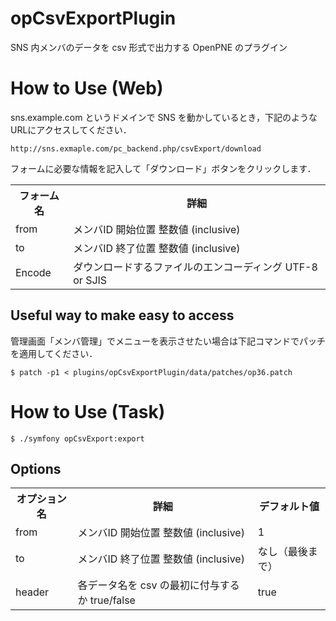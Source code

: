 opCsvExportPlugin
=================

SNS 内メンバのデータを csv 形式で出力する OpenPNE のプラグイン

# How to Use (Web)

sns.example.com というドメインで SNS を動かしているとき，下記のようなURLにアクセスしてください．

    http://sns.exmaple.com/pc_backend.php/csvExport/download

フォームに必要な情報を記入して「ダウンロード」ボタンをクリックします．

<table>
<tr>
<th>フォーム名</th><th>詳細</th>
</tr>
<tr>
<td>from</td><td>メンバID 開始位置 整数値 (inclusive)</td>
</tr>
<tr>
<td>to</td><td>メンバID 終了位置 整数値 (inclusive)</td>
</tr>
<tr>
<td>Encode</td><td>ダウンロードするファイルのエンコーディング UTF-8 or SJIS</td>
</tr>
</table>


## Useful way to make easy to access

管理画面「メンバ管理」でメニューを表示させたい場合は下記コマンドでパッチを適用してください．

    $ patch -p1 < plugins/opCsvExportPlugin/data/patches/op36.patch

# How to Use (Task)

    $ ./symfony opCsvExport:export

## Options

<table>
<tr>
<th>オプション名</th><th>詳細</th><th>デフォルト値</th>
</tr>
<tr>
<td>from</td><td>メンバID 開始位置 整数値 (inclusive)</td><td>1</td>
</tr>
<tr>
<td>to</td><td>メンバID 終了位置 整数値 (inclusive)</td><td>なし（最後まで）</td>
</tr>
<tr>
<td>header</td><td>各データ名を csv の最初に付与するか true/false </td><td>true</td>
</tr>
</table>
